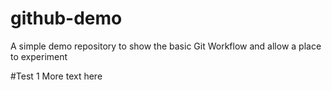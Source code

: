 # github-demo
A simple demo repository to show the basic Git Workflow and allow a place to experiment

#Test 1
More text here
